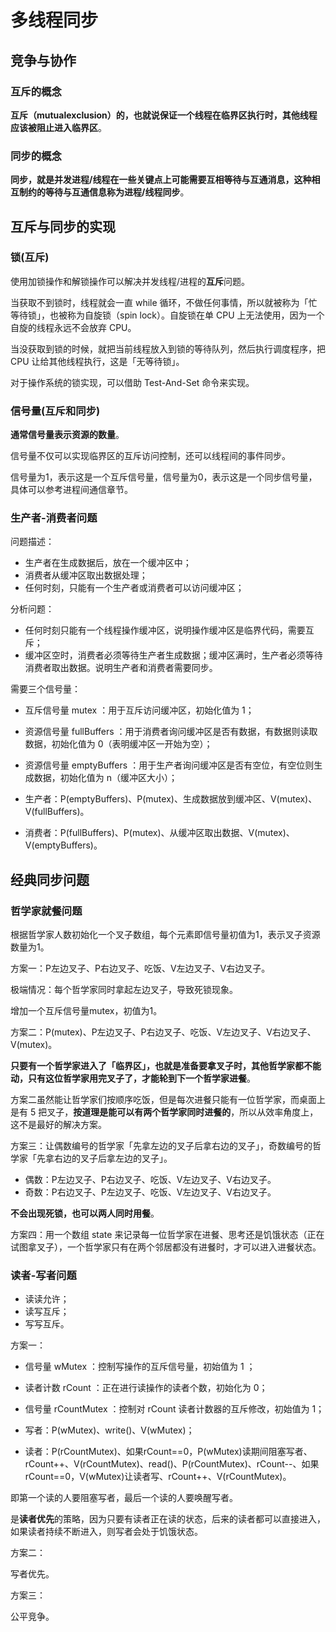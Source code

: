 # 多线程同步

## 竞争与协作

### 互斥的概念

**互斥（mutualexclusion）的，也就说保证⼀个线程在临界区执⾏时，其他线程应该被阻⽌进⼊临界区**。

### 同步的概念

**同步，就是并发进程/线程在⼀些关键点上可能需要互相等待与互通消息，这种相互制约的等待与互通信息称为进程/线程同步**。

## 互斥与同步的实现

### 锁(互斥)

使⽤加锁操作和解锁操作可以解决并发线程/进程的**互斥**问题。

当获取不到锁时，线程就会⼀直 while 循环，不做任何事情，所以就被称为「忙等待锁」，也被称为⾃旋锁（spin lock）。⾃旋锁在单 CPU 上⽆法使⽤，因为⼀个⾃旋的线程永远不会放弃 CPU。

当没获取到锁的时候，就把当前线程放⼊到锁的等待队列，然后执⾏调度程序，把 CPU 让给其他线程执⾏，这是「无等待锁」。

对于操作系统的锁实现，可以借助 Test-And-Set 命令来实现。

### 信号量(互斥和同步)

**通常信号量表示资源的数量**。

信号量不仅可以实现临界区的互斥访问控制，还可以线程间的事件同步。

信号量为1，表示这是一个互斥信号量，信号量为0，表示这是一个同步信号量，具体可以参考进程间通信章节。

### 生产者-消费者问题

问题描述：

- ⽣产者在⽣成数据后，放在⼀个缓冲区中；
- 消费者从缓冲区取出数据处理；
- 任何时刻，只能有⼀个⽣产者或消费者可以访问缓冲区；

分析问题：

- 任何时刻只能有⼀个线程操作缓冲区，说明操作缓冲区是临界代码，需要互斥；
- 缓冲区空时，消费者必须等待⽣产者⽣成数据；缓冲区满时，⽣产者必须等待消费者取出数据。说明⽣产者和消费者需要同步。

需要三个信号量：

- 互斥信号量 mutex ：⽤于互斥访问缓冲区，初始化值为 1；
- 资源信号量 fullBuffers ：⽤于消费者询问缓冲区是否有数据，有数据则读取数据，初始化值为 0（表明缓冲区⼀开始为空）；
- 资源信号量 emptyBuffers ：⽤于⽣产者询问缓冲区是否有空位，有空位则⽣成数据，初始化值为 n（缓冲区⼤⼩）；

- 生产者：P(emptyBuffers)、P(mutex)、生成数据放到缓冲区、V(mutex)、V(fullBuffers)。
- 消费者：P(fullBuffers)、P(mutex)、从缓冲区取出数据、V(mutex)、V(emptyBuffers)。

## 经典同步问题

### 哲学家就餐问题

根据哲学家人数初始化一个叉子数组，每个元素即信号量初值为1，表示叉子资源数量为1。

方案一：P左边叉子、P右边叉子、吃饭、V左边叉子、V右边叉子。

极端情况：每个哲学家同时拿起左边叉子，导致死锁现象。

增加一个互斥信号量mutex，初值为1。

方案二：P(mutex)、P左边叉子、P右边叉子、吃饭、V左边叉子、V右边叉子、V(mutex)。

**只要有⼀个哲学家进⼊了「临界区」，也就是准备要拿叉⼦时，其他哲学家都不能动，只有这位哲学家⽤完叉⼦了，才能轮到下⼀个哲学家进餐**。

⽅案⼆虽然能让哲学家们按顺序吃饭，但是每次进餐只能有⼀位哲学家，⽽桌⾯上是有 5 把叉⼦，**按道理是能可以有两个哲学家同时进餐的**，所以从效率⻆度上，这不是最好的解决⽅案。

方案三：让偶数编号的哲学家「先拿左边的叉⼦后拿右边的叉⼦」，奇数编号的哲学家「先拿右边的叉⼦后拿左边的叉⼦」。

- 偶数：P左边叉子、P右边叉子、吃饭、V左边叉子、V右边叉子。
- 奇数：P右边叉子、P左边叉子、吃饭、V左边叉子、V右边叉子。

**不会出现死锁，也可以两人同时用餐**。

方案四：⽤⼀个数组 state 来记录每⼀位哲学家在进餐、思考还是饥饿状态（正在试图拿叉⼦），⼀个哲学家只有在两个邻居都没有进餐时，才可以进⼊进餐状态。

### 读者-写者问题

- 读读允许；
- 读写互斥；
- 写写互斥。

方案一：

- 信号量 wMutex ：控制写操作的互斥信号量，初始值为 1 ；
- 读者计数 rCount ：正在进⾏读操作的读者个数，初始化为 0；
- 信号量 rCountMutex ：控制对 rCount 读者计数器的互斥修改，初始值为 1；

- 写者：P(wMutex)、write()、V(wMutex)；
- 读者：P(rCountMutex)、如果rCount==0，P(wMutex)读期间阻塞写者、rCount++、V(rCountMutex)、read()、P(rCountMutex)、rCount--、如果rCount==0，V(wMutex)让读者写、rCount++、V(rCountMutex)。

即第一个读的人要阻塞写者，最后一个读的人要唤醒写者。

是**读者优先**的策略，因为只要有读者正在读的状态，后来的读者都可以直接进⼊，如果读者持续不断进⼊，则写者会处于饥饿状态。

方案二：

写者优先。

方案三：

公平竞争。
